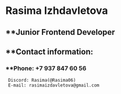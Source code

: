 # **Rasima Izhdavletova** ##

## **Junior Frontend Developer

## **Contact information:

### **Phone: +7 937 847 60 56
     Discord: Rasima(@Rasima06)
     E-mail: rasimaizdavletova@gmail.com
